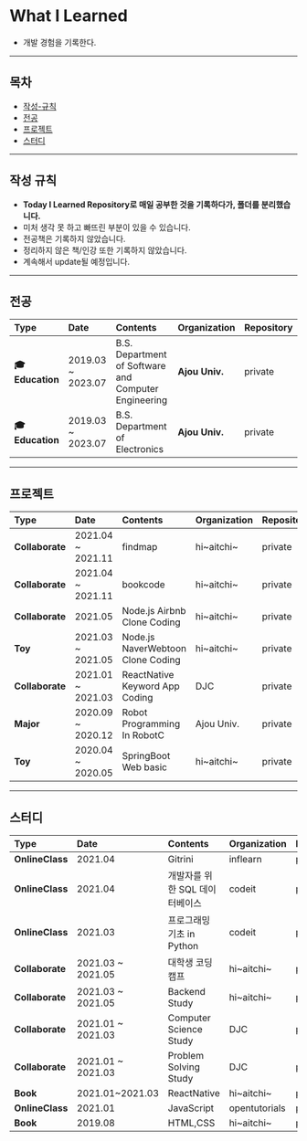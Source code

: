 # What I Learned
* 개발 경험을 기록한다.

---
## 목차

* [작성-규칙](#작성-규칙)
* [전공](#전공)
* [프로젝트](#프로젝트)
* [스터디](#스터디)

---

## 작성 규칙

* **Today I Learned Repository로 매일 공부한 것을 기록하다가, 폴더를 분리했습니다.**
* 미처 생각 못 하고 빠뜨린 부분이 있을 수 있습니다. 
* 전공책은 기록하지 않았습니다. 
* 정리하지 않은 책/인강 또한 기록하지 않았습니다.
* 계속해서 update될 예정입니다.

---
## 전공

| **Type** | **Date** | **Contents** | **Organization** | **Repository** |
|:--------|:--------|:--------|:--------|:--------|
| **🎓 Education** | 2019.03 ~ 2023.07 | B.S. Department of  Software and Computer Engineering | **Ajou Univ.** | private |
| **🎓 Education** | 2019.03 ~ 2023.07 | B.S. Department of Electronics | **Ajou Univ.** | private |


---
## 프로젝트

| **Type** | **Date** | **Contents** | **Organization** | **Repository** |
|:--------|:--------|:--------|:--------|:--------|
| **Collaborate** | 2021.04 ~ 2021.11 | findmap | hi~aitchi~ | private |
| **Collaborate** | 2021.04 ~ 2021.11 | bookcode | hi~aitchi~ | private |
| **Collaborate** | 2021.05 | Node.js Airbnb Clone Coding | hi~aitchi~ | private |
| **Toy** | 2021.03 ~ 2021.05 | Node.js NaverWebtoon Clone Coding | hi~aitchi~| private |
| **Collaborate** | 2021.01 ~ 2021.03 | ReactNative Keyword App Coding | DJC | private |
| **Major** | 2020.09 ~ 2020.12 | Robot Programming In RobotC | Ajou Univ. | private |
| **Toy** | 2020.04 ~ 2020.05 | SpringBoot Web basic | hi~aitchi~ | private |
---
## 스터디

| **Type** | **Date** | **Contents** | **Organization** | **Repository** |
|:--------|:--------|:--------|:--------|:--------|
| **OnlineClass** | 2021.04 | Gitrini | inflearn | private |
| **OnlineClass** | 2021.04 | 개발자를 위한 SQL 데이터베이스 | codeit | private |
| **OnlineClass** | 2021.03 | 프로그래밍 기초 in Python | codeit | private |
| **Collaborate** | 2021.03 ~ 2021.05 | 대학생 코딩캠프 | hi~aitchi~| private |
| **Collaborate** | 2021.03 ~ 2021.05 | Backend Study | hi~aitchi~ | private |
| **Collaborate** | 2021.01 ~ 2021.03 | Computer Science Study | DJC | private |
| **Collaborate** | 2021.01 ~ 2021.03 | Problem Solving Study | DJC | private |
| **Book** | 2021.01~2021.03 | ReactNative | hi~aitchi~ | private |
| **OnlineClass** | 2021.01 | JavaScript | opentutorials | private |
| **Book** | 2019.08 | HTML,CSS | hi~aitchi~ | private |
